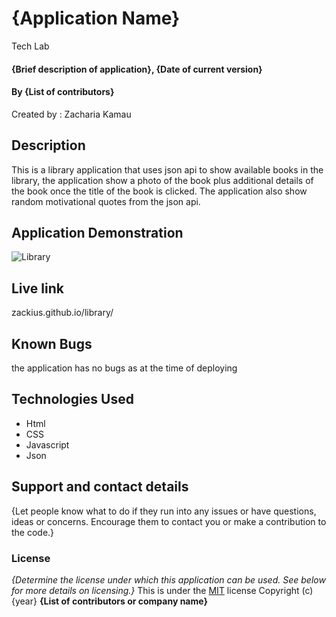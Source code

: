 # {Application Name}
Tech Lab
#### {Brief description of application}, {Date of current version}

#### By **{List of contributors}**
Created by : Zacharia Kamau
## Description
This is a library application that uses json api to show available books in the library, the application show a photo of the book plus additional details of the book once the title of the book is clicked. The application also show random motivational quotes from the json api.

## Application Demonstration
![Library](https://user-images.githubusercontent.com/88247115/175833956-53bacc5d-b999-45b4-b518-8f63c74a6671.png)
## Live link
zackius.github.io/library/
## Known Bugs
the application has no bugs as at the time of deploying
## Technologies Used
* Html
* CSS
* Javascript
* Json 
## Support and contact details
{Let people know what to do if they run into any issues or have questions, ideas or concerns.  Encourage them to contact you or make a contribution to the code.}
### License
*{Determine the license under which this application can be used.  See below for more details on licensing.}*
This is under the [MIT](LICENSE) license
Copyright (c) {year} **{List of contributors or company name}**
